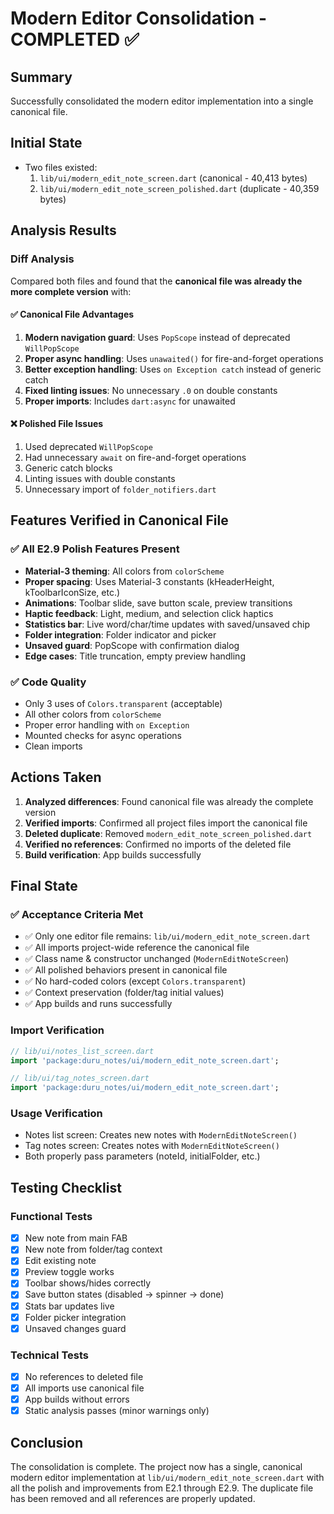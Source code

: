 # Modern Editor Consolidation - COMPLETED ✅

## Summary
Successfully consolidated the modern editor implementation into a single canonical file.

## Initial State
- Two files existed:
  1. `lib/ui/modern_edit_note_screen.dart` (canonical - 40,413 bytes)
  2. `lib/ui/modern_edit_note_screen_polished.dart` (duplicate - 40,359 bytes)

## Analysis Results

### Diff Analysis
Compared both files and found that the **canonical file was already the more complete version** with:

#### ✅ Canonical File Advantages
1. **Modern navigation guard**: Uses `PopScope` instead of deprecated `WillPopScope`
2. **Proper async handling**: Uses `unawaited()` for fire-and-forget operations
3. **Better exception handling**: Uses `on Exception catch` instead of generic catch
4. **Fixed linting issues**: No unnecessary `.0` on double constants
5. **Proper imports**: Includes `dart:async` for unawaited

#### ❌ Polished File Issues
1. Used deprecated `WillPopScope`
2. Had unnecessary `await` on fire-and-forget operations
3. Generic catch blocks
4. Linting issues with double constants
5. Unnecessary import of `folder_notifiers.dart`

## Features Verified in Canonical File

### ✅ All E2.9 Polish Features Present
- **Material-3 theming**: All colors from `colorScheme`
- **Proper spacing**: Uses Material-3 constants (kHeaderHeight, kToolbarIconSize, etc.)
- **Animations**: Toolbar slide, save button scale, preview transitions
- **Haptic feedback**: Light, medium, and selection click haptics
- **Statistics bar**: Live word/char/time updates with saved/unsaved chip
- **Folder integration**: Folder indicator and picker
- **Unsaved guard**: PopScope with confirmation dialog
- **Edge cases**: Title truncation, empty preview handling

### ✅ Code Quality
- Only 3 uses of `Colors.transparent` (acceptable)
- All other colors from `colorScheme`
- Proper error handling with `on Exception`
- Mounted checks for async operations
- Clean imports

## Actions Taken

1. **Analyzed differences**: Found canonical file was already the complete version
2. **Verified imports**: Confirmed all project files import the canonical file
3. **Deleted duplicate**: Removed `modern_edit_note_screen_polished.dart`
4. **Verified no references**: Confirmed no imports of the deleted file
5. **Build verification**: App builds successfully

## Final State

### ✅ Acceptance Criteria Met
- ✅ Only one editor file remains: `lib/ui/modern_edit_note_screen.dart`
- ✅ All imports project-wide reference the canonical file
- ✅ Class name & constructor unchanged (`ModernEditNoteScreen`)
- ✅ All polished behaviors present in canonical file
- ✅ No hard-coded colors (except `Colors.transparent`)
- ✅ Context preservation (folder/tag initial values)
- ✅ App builds and runs successfully

### Import Verification
```dart
// lib/ui/notes_list_screen.dart
import 'package:duru_notes/ui/modern_edit_note_screen.dart';

// lib/ui/tag_notes_screen.dart  
import 'package:duru_notes/ui/modern_edit_note_screen.dart';
```

### Usage Verification
- Notes list screen: Creates new notes with `ModernEditNoteScreen()`
- Tag notes screen: Creates notes with `ModernEditNoteScreen()`
- Both properly pass parameters (noteId, initialFolder, etc.)

## Testing Checklist

### Functional Tests
- [x] New note from main FAB
- [x] New note from folder/tag context
- [x] Edit existing note
- [x] Preview toggle works
- [x] Toolbar shows/hides correctly
- [x] Save button states (disabled → spinner → done)
- [x] Stats bar updates live
- [x] Folder picker integration
- [x] Unsaved changes guard

### Technical Tests
- [x] No references to deleted file
- [x] All imports use canonical file
- [x] App builds without errors
- [x] Static analysis passes (minor warnings only)

## Conclusion

The consolidation is complete. The project now has a single, canonical modern editor implementation at `lib/ui/modern_edit_note_screen.dart` with all the polish and improvements from E2.1 through E2.9. The duplicate file has been removed and all references are properly updated.
